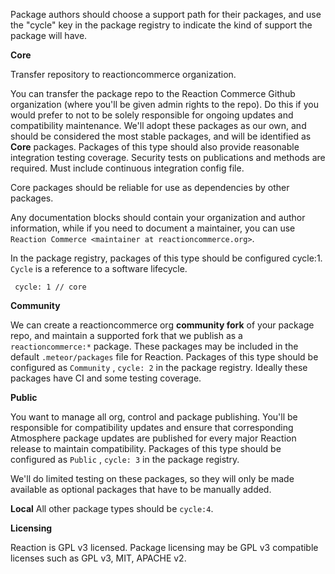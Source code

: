 Package authors should choose a support path for their packages, and use the "cycle" key in the package registry to indicate the kind of support the package will have.

**Core**

Transfer repository to reactioncommerce organization.

You can transfer the package repo to the Reaction Commerce Github organization (where you'll be given admin rights to the repo). Do this if you would prefer to not to be solely responsible for ongoing updates and compatibility maintenance. We'll adopt these packages as our own, and should be considered the most stable packages, and will be identified as **Core** packages.   Packages of this type should also provide reasonable integration testing coverage. Security tests on publications and methods are required. Must include continuous integration config file. 

Core packages should be reliable for use as dependencies by other packages.

Any documentation blocks should contain your organization and author information, while if you need to document a maintainer, you can use `Reaction Commerce <maintainer at reactioncommerce.org>`.

In the package registry, packages of this type should be configured cycle:1. `Cycle` is a reference to a software lifecycle.

```
 cycle: 1 // core
```

**Community**

We can create a reactioncommerce org **community fork** of your package repo, and maintain a supported fork that we publish as a `reactioncommerce:*` package. These packages may be included in the default `.meteor/packages` file for Reaction.  Packages of this type should be configured as `Community` ,  `cycle: 2` in the package registry.   Ideally these packages have CI and some testing coverage.

**Public**

You want to manage all org, control and package publishing. You'll be responsible for compatibility updates and ensure that corresponding Atmosphere package updates are published for every major Reaction release to maintain compatibility.  Packages of this type should be configured as `Public` ,  `cycle: 3` in the package registry.

We'll do limited testing on these packages, so they will only be made available as optional packages that have to be manually added.

**Local** All other package types should be `cycle:4`.

**Licensing**

Reaction is GPL v3 licensed. Package licensing may be GPL v3 compatible licenses such as GPL v3, MIT, APACHE v2.  
